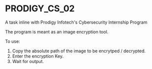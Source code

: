 # PRODIGY_CS_02
A task inline with Prodigy Infotech's Cybersecurity Internship Program

The program is meant as an image encryption tool.

To use:

1. Copy the absolute path of the image to be encrytped / decrypted.
2. Enter the encryption Key.
3. Wait for output.
